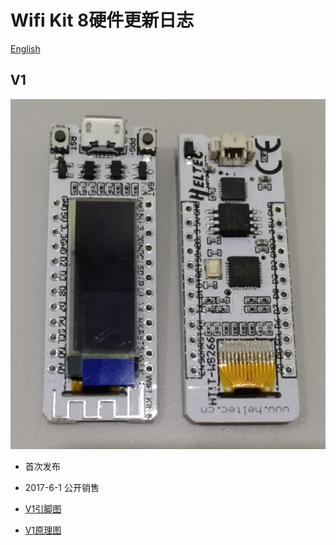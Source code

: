 # Wifi Kit 8硬件更新日志
[English](https://heltec-automation-docs.readthedocs.io/en/latest/esp8266+arduino/wifi_kit_8/hardware_update_log.html)
## V1

![](img/hardware_update_log/01.png)

- 首次发布
- 2017-6-1 公开销售

- [V1引脚图](http://resource.heltec.cn/download/WiFi_Kit_8/WIFI_Kit_8_Diagram(new).pdf)

- [V1原理图](http://resource.heltec.cn/download/WiFi_Kit_8/WIFI_Kit_8_Schematic_diagram.PDF)



